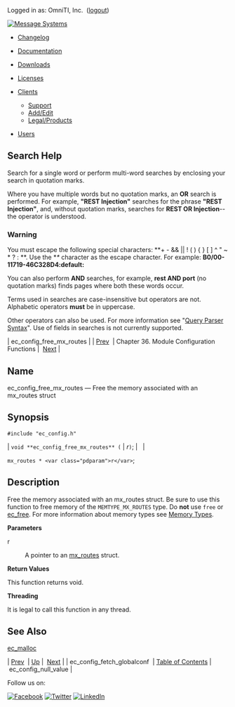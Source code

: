Logged in as: OmniTI, Inc.  ([logout](https://support.messagesystems.com/logout.php))

[![Message Systems](https://support.messagesystems.com/images/ms-white205.png)](https://support.messagesystems.com/start.php) 

*   [Changelog](https://support.messagesystems.com/start.php?show=changelog)
*   [Documentation](https://support.messagesystems.com/docs/)
*   [Downloads](https://support.messagesystems.com/start.php)

*   [Licenses](https://support.messagesystems.com/license_summary.php)
*   <a href="">Clients</a>
    *   [Support](https://support.messagesystems.com/cs.php)
    *   [Add/Edit](https://support.messagesystems.com/edit_client.php)
    *   [Legal/Products](https://support.messagesystems.com/edit_products.php)
*   [Users](https://support.messagesystems.com/edit_customer.php)

## Search Help

Search for a single word or perform multi-word searches by enclosing your search in quotation marks.

Where you have multiple words but no quotation marks, an **OR** search is performed. For example, **"REST Injection"** searches for the phrase **"REST Injection"**, and, without quotation marks, searches for **REST OR Injection**--the operator is understood.

### Warning

You must escape the following special characters: **+ - && || ! ( ) { } [ ] ^ " ~ * ? : \**. Use the **\** character as the escape character. For example: **B0/00-11719-46C328D4\:default\:**

You can also perform **AND** searches, for example, **rest AND port** (no quotation marks) finds pages where both these words occur.

Terms used in searches are case-insensitive but operators are not. Alphabetic operators **must** be in uppercase.

Other operators can also be used. For more information see "[Query Parser Syntax](https://lucene.apache.org/core/old_versioned_docs/versions/3_0_0/queryparsersyntax.html)". Use of fields in searches is not currently supported.

| ec_config_free_mx_routes |
| [Prev](apis.ec_config_fetch_globalconf.php)  | Chapter 36. Module Configuration Functions |  [Next](apis.ec_config_null_value.php) |

<a name="apis.ec_config_free_mx_routes"></a>
## Name

ec_config_free_mx_routes — Free the memory associated with an mx_routes struct

## Synopsis

`#include "ec_config.h"`

| `void **ec_config_free_mx_routes** (` | <var class="pdparam">r</var>`)`; |   |

`mx_routes * <var class="pdparam">r</var>`;<a name="idp30208256"></a>
## Description

Free the memory associated with an mx_routes struct. Be sure to use this function to free memory of the `MEMTYPE_MX_ROUTES` type. Do **not** use `free` or [ec_free](apis.ec_free.php "ec_free"). For more information about memory types see [Memory Types](arch.primary.apis.php#arch.memory.types "1.3.6.1. Memory Types").

**Parameters**

<dl class="variablelist">

<dt>r</dt>

<dd>

A pointer to an [mx_routes](structs.mx_routes.php "68.62. mx_routes") struct.

</dd>

</dl>

**Return Values**

This function returns void.

**Threading**

It is legal to call this function in any thread.

<a name="idp30218432"></a>
## See Also

[ec_malloc](apis.ec_malloc.php "ec_malloc")

| [Prev](apis.ec_config_fetch_globalconf.php)  | [Up](module.config.php) |  [Next](apis.ec_config_null_value.php) |
| ec_config_fetch_globalconf  | [Table of Contents](index.php) |  ec_config_null_value |

Follow us on:

[![Facebook](https://support.messagesystems.com/images/icon-facebook.png)](http://www.facebook.com/messagesystems) [![Twitter](https://support.messagesystems.com/images/icon-twitter.png)](http://twitter.com/#!/MessageSystems) [![LinkedIn](https://support.messagesystems.com/images/icon-linkedin.png)](http://www.linkedin.com/company/message-systems)
